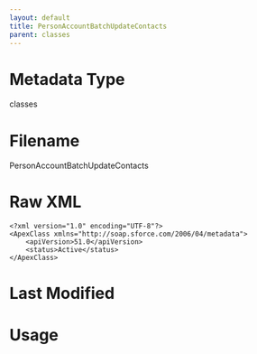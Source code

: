 ```yaml
---
layout: default
title: PersonAccountBatchUpdateContacts
parent: classes
---
```

# Metadata Type
classes


# Filename 
PersonAccountBatchUpdateContacts


# Raw XML
```
<?xml version="1.0" encoding="UTF-8"?>
<ApexClass xmlns="http://soap.sforce.com/2006/04/metadata">
    <apiVersion>51.0</apiVersion>
    <status>Active</status>
</ApexClass>
```


# Last Modified


# Usage
